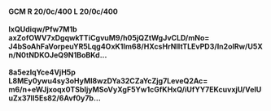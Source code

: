 #### GCM R 20/0c/400 L 20/0c/400
**lxQUdiqw/Pfw7M1b**<br/>**axZofOWV7xDgqwkTTiCgvuM9/h05jQZtWgJvCLD/mNo=**<br/>**J4bSoAhFaVorpeuYR5Lqg4OxK1Im68/HXcsHrNlItTLEvPD3/In2olRw/U5Xn/N0tNDKOJeQ9N1BoBKd...**<br/><br/>
**8a5ezlqYce4VjH5p**<br/>**L8MEy0ywu4sy3oHyMl8wzDYa32CZaYcZjg7LeveQ2Ac=**<br/>**m6/n+eWJjxoqx0TSbIjyMSoVyXgF5Yw1cGfKHxQ/iUfYY7EKcuvxjU/VelUuZx37II5Es82/6Avf0y7b...**